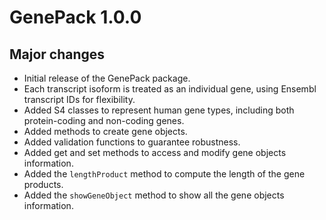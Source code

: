 # GenePack 1.0.0

## Major changes 
* Initial release of the GenePack package.
* Each transcript isoform is treated as an individual gene, using Ensembl transcript IDs for flexibility.
* Added S4 classes to represent human gene types, including both protein-coding and non-coding genes.
* Added methods to create gene objects.
* Added validation functions to guarantee robustness.
* Added get and set methods to access and modify gene objects information.
* Added the `lengthProduct` method to compute the length of the gene products.
* Added the `showGeneObject` method to show all the gene objects information.